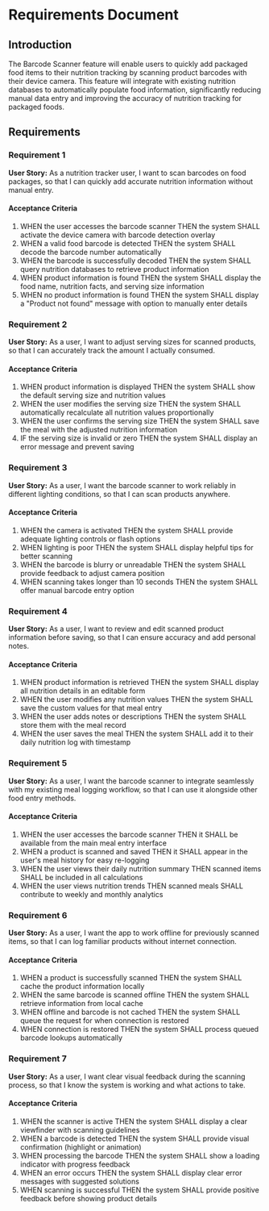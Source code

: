 # Requirements Document

## Introduction

The Barcode Scanner feature will enable users to quickly add packaged food items to their nutrition tracking by scanning product barcodes with their device camera. This feature will integrate with existing nutrition databases to automatically populate food information, significantly reducing manual data entry and improving the accuracy of nutrition tracking for packaged foods.

## Requirements

### Requirement 1

**User Story:** As a nutrition tracker user, I want to scan barcodes on food packages, so that I can quickly add accurate nutrition information without manual entry.

#### Acceptance Criteria

1. WHEN the user accesses the barcode scanner THEN the system SHALL activate the device camera with barcode detection overlay
2. WHEN a valid food barcode is detected THEN the system SHALL decode the barcode number automatically
3. WHEN the barcode is successfully decoded THEN the system SHALL query nutrition databases to retrieve product information
4. WHEN product information is found THEN the system SHALL display the food name, nutrition facts, and serving size information
5. WHEN no product information is found THEN the system SHALL display a "Product not found" message with option to manually enter details

### Requirement 2

**User Story:** As a user, I want to adjust serving sizes for scanned products, so that I can accurately track the amount I actually consumed.

#### Acceptance Criteria

1. WHEN product information is displayed THEN the system SHALL show the default serving size and nutrition values
2. WHEN the user modifies the serving size THEN the system SHALL automatically recalculate all nutrition values proportionally
3. WHEN the user confirms the serving size THEN the system SHALL save the meal with the adjusted nutrition information
4. IF the serving size is invalid or zero THEN the system SHALL display an error message and prevent saving

### Requirement 3

**User Story:** As a user, I want the barcode scanner to work reliably in different lighting conditions, so that I can scan products anywhere.

#### Acceptance Criteria

1. WHEN the camera is activated THEN the system SHALL provide adequate lighting controls or flash options
2. WHEN lighting is poor THEN the system SHALL display helpful tips for better scanning
3. WHEN the barcode is blurry or unreadable THEN the system SHALL provide feedback to adjust camera position
4. WHEN scanning takes longer than 10 seconds THEN the system SHALL offer manual barcode entry option

### Requirement 4

**User Story:** As a user, I want to review and edit scanned product information before saving, so that I can ensure accuracy and add personal notes.

#### Acceptance Criteria

1. WHEN product information is retrieved THEN the system SHALL display all nutrition details in an editable form
2. WHEN the user modifies any nutrition values THEN the system SHALL save the custom values for that meal entry
3. WHEN the user adds notes or descriptions THEN the system SHALL store them with the meal record
4. WHEN the user saves the meal THEN the system SHALL add it to their daily nutrition log with timestamp

### Requirement 5

**User Story:** As a user, I want the barcode scanner to integrate seamlessly with my existing meal logging workflow, so that I can use it alongside other food entry methods.

#### Acceptance Criteria

1. WHEN the user accesses the barcode scanner THEN it SHALL be available from the main meal entry interface
2. WHEN a product is scanned and saved THEN it SHALL appear in the user's meal history for easy re-logging
3. WHEN the user views their daily nutrition summary THEN scanned items SHALL be included in all calculations
4. WHEN the user views nutrition trends THEN scanned meals SHALL contribute to weekly and monthly analytics

### Requirement 6

**User Story:** As a user, I want the app to work offline for previously scanned items, so that I can log familiar products without internet connection.

#### Acceptance Criteria

1. WHEN a product is successfully scanned THEN the system SHALL cache the product information locally
2. WHEN the same barcode is scanned offline THEN the system SHALL retrieve information from local cache
3. WHEN offline and barcode is not cached THEN the system SHALL queue the request for when connection is restored
4. WHEN connection is restored THEN the system SHALL process queued barcode lookups automatically

### Requirement 7

**User Story:** As a user, I want clear visual feedback during the scanning process, so that I know the system is working and what actions to take.

#### Acceptance Criteria

1. WHEN the scanner is active THEN the system SHALL display a clear viewfinder with scanning guidelines
2. WHEN a barcode is detected THEN the system SHALL provide visual confirmation (highlight or animation)
3. WHEN processing the barcode THEN the system SHALL show a loading indicator with progress feedback
4. WHEN an error occurs THEN the system SHALL display clear error messages with suggested solutions
5. WHEN scanning is successful THEN the system SHALL provide positive feedback before showing product details